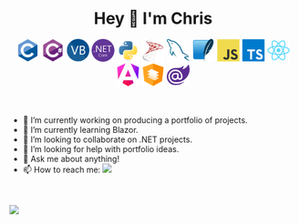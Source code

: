 <h1 align="center">Hey 👋 I'm Chris</h1>
<div align="center">
  <img src="https://raw.githubusercontent.com/devicons/devicon/master/icons/c/c-original.svg" alt="c" width="40" height="40"/>
  <img src="https://raw.githubusercontent.com/devicons/devicon/master/icons/csharp/csharp-original.svg" alt="csharp" width="40" height="40"/>
  <img src="https://raw.githubusercontent.com/devicons/devicon/master/icons/visualbasic/visualbasic-original.svg" alt="visualbasic" width="40" height="40"/>
  <img src="https://raw.githubusercontent.com/devicons/devicon/master/icons/dotnetcore/dotnetcore-original.svg" alt="dotnet" width="40" height="40"/>
  <img src="https://raw.githubusercontent.com/devicons/devicon/master/icons/python/python-original.svg" alt="python" width="40" height="40"/> 
  <img src="https://raw.githubusercontent.com/devicons/devicon/master/icons/microsoftsqlserver/microsoftsqlserver-original.svg" alt="microsoftsqlserver" width="40" height="40"/> 
  <img src="https://raw.githubusercontent.com/devicons/devicon/master/icons/mysql/mysql-original.svg" alt="mysql" width="40" height="40"/> 
  <img src="https://raw.githubusercontent.com/devicons/devicon/master/icons/sqlite/sqlite-original.svg" alt="sqlite" width="40" height="40"/>
  <img src="https://raw.githubusercontent.com/devicons/devicon/master/icons/javascript/javascript-original.svg" alt="javascript" width="40" height="40"/> 
  <img src="https://raw.githubusercontent.com/devicons/devicon/refs/heads/master/icons/typescript/typescript-original.svg" alt="typescript" width="40" height="40"/>
  <img src="https://raw.githubusercontent.com/devicons/devicon/master/icons/react/react-original.svg" alt="react" width="40" height="40"/>
  <img src="https://raw.githubusercontent.com/devicons/devicon/refs/heads/master/icons/angular/angular-original.svg" alt="angular" width="40" height="40"/>
  <img src="https://raw.githubusercontent.com/devicons/devicon/refs/heads/master/icons/angularmaterial/angularmaterial-original.svg" alt="angularmaterial" width="40" height="40"/>
  <img src="https://raw.githubusercontent.com/devicons/devicon/refs/heads/master/icons/blazor/blazor-original.svg" alt="blazor" width="40" height="40"/>
</div>
<br/><br/>

- 🔭 I’m currently working on producing a portfolio of projects.
- 🌱 I’m currently learning Blazor.
- 👯 I’m looking to collaborate on .NET projects.
- 🤔 I’m looking for help with portfolio ideas.
- 💬 Ask me about anything!
- 📫 How to reach me: [![](https://img.shields.io/badge/-Chris%20Carter-blue?style=flat-square&logo=Linkedin&logoColor=white&link=https://www.linkedin.com/in/chris-carter-1495801aa/)](https://www.linkedin.com/in/chris-carter-1495801aa/)
  

<br/><br/>
<a href="https://github.com/anuraghazra/github-readme-stats">
  <picture>
    <source
      srcset="https://github-readme-stats.vercel.app/api?username=chrisjamiecarter&show_icons=true&theme=dark&rank_icon=github"
      media="(prefers-color-scheme: dark)"
    />
    <source
      srcset="https://github-readme-stats.vercel.app/api?username=chrisjamiecarter&show_icons=true&rank_icon=github"
      media="(prefers-color-scheme: light), (prefers-color-scheme: no-preference)"
    />
    <img src="https://github-readme-stats.vercel.app/api?username=chrisjamiecarter&show_icons=true" />
  </picture>
</a>
